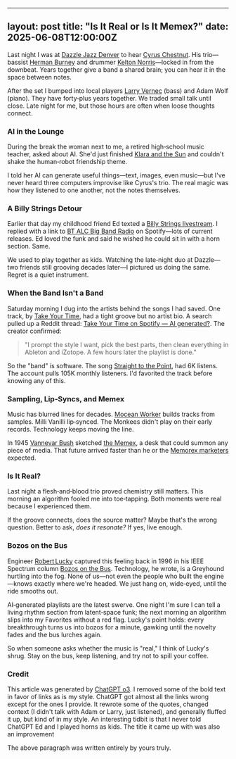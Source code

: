 ---
layout: post
title: "Is It Real or Is It Memex?"
date: 2025-06-08T12:00:00Z
-------------------------------

Last night I was at
[Dazzle Jazz Denver](https://www.dazzledenver.com/) to hear
[Cyrus Chestnut](https://en.wikipedia.org/wiki/Cyrus_Chestnut).
His trio—bassist [Herman Burney](http://www.hermanburney.com) and
drummer [Kelton Norris](https://www.kdnmusic.com)—locked in from the
downbeat.  Years together give a band a shared brain; you can hear it
in the space between notes.

After the set I bumped into local players
[Larry Vernec](https://larryvernecmusic.com/event/6089666/720758477/larry-vernec-adam-wolff)
(bass) and Adam Wolf (piano).  They have forty‑plus years together.
We traded small talk until close.  Late night for me, but those hours
are often when loose thoughts connect.

### AI in the Lounge

During the break the woman next to me, a retired high‑school music
teacher, asked about AI.  She'd just finished
[Klara and the Sun](https://en.wikipedia.org/wiki/Klara_and_the_Sun)
and couldn't shake the human‑robot friendship theme.

I told her AI can generate useful things—text, images, even music—but
I've never heard three computers improvise like Cyrus's trio.  The
real magic was how they listened to one another, not the notes
themselves.

### A Billy Strings Detour

Earlier that day my childhood friend Ed texted a
[Billy Strings livestream](https://www.youtube.com/watch?v=txZ7-4bYkTU).
I replied with a link to
[BT ALC Big Band Radio](https://open.spotify.com/playlist/37i9dQZF1E4FpBmUcbuPW1?si=491fbf14c8d64a40)
on Spotify—lots of current releases.  Ed loved the funk and said he
wished he could sit in with a horn section.  Same.

We used to play together as kids.  Watching the late‑night duo at
Dazzle—two friends still grooving decades later—I pictured us doing
the same.  Regret is a quiet instrument.

### When the Band Isn't a Band

Saturday morning I dug into the artists behind the songs I had saved.
One track, by
[Take Your Time](https://open.spotify.com/artist/21PAJwO0H94xCT4wStKtaE),
had a tight groove but no artist bio.  A search pulled up a Reddit
thread:
[Take Your Time on Spotify — AI generated?](https://www.reddit.com/r/Music/comments/1is7jhk/take_your_time_on_spotify_ai_generated_music/).
The creator confirmed:

> "I prompt the style I want, pick the best parts, then clean
> everything in Ableton and iZotope.  A few hours later the playlist
> is done."

So the "band" is software.  The song
[Straight to the Point](https://open.spotify.com/track/4cjO5jJRVqdy4oVitlItfy),
had 6K listens.  The account pulls 105K monthly listeners. I'd
favorited the track before knowing any of this.

### Sampling, Lip‑Syncs, and Memex

Music has blurred lines for decades.
[Mocean Worker](https://en.wikipedia.org/wiki/Mocean_Worker) builds
tracks from samples.  Milli Vanilli lip‑synced.  The Monkees didn't
play on their early records.  Technology keeps moving the line.

In 1945 [Vannevar Bush](https://en.wikipedia.org/wiki/Vannevar_Bush)
sketched [the Memex](https://en.wikipedia.org/wiki/As_We_May_Think), a
desk that could summon any piece of media.  That future arrived faster
than he or the
[Memorex marketers](https://www.reddit.com/r/GenX/comments/17qriu3/is_it_live_or_is_is_it_memorex/)
expected.

### Is It Real?

Last night a flesh‑and‑blood trio proved chemistry still matters.
This morning an algorithm fooled me into toe‑tapping.  Both moments
were real because I experienced them.

If the groove connects, does the source matter?  Maybe that's the
wrong question.  Better to ask, *does it resonate?* If yes, live
enough.

### Bozos on the Bus

Engineer [Robert Lucky](https://en.wikipedia.org/wiki/Robert_W._Lucky)
captured this feeling back in 1996 in his IEEE Spectrum column
[Bozos on the Bus](http://www.boblucky.com/reflect/july96.htm).
Technology, he wrote, is a Greyhound hurtling into the fog.  None of
us—not even the people who built the engine—knows exactly where we're
headed.  We just hang on, wide‑eyed, until the ride smooths out.

AI‑generated playlists are the latest swerve.  One night I'm sure I
can tell a living rhythm section from latent‑space funk; the next
morning an algorithm slips into my Favorites without a red flag.
Lucky's point holds: every breakthrough turns us into bozos for a
minute, gawking until the novelty fades and the bus lurches again.

So when someone asks whether the music is "real," I think of Lucky's
shrug.  Stay on the bus, keep listening, and try not to spill your
coffee.

### Credit

This article was generated by
[ChatGPT o3](https://en.wikipedia.org/wiki/OpenAI_o3). I removed some
of the bold text in favor of links as is my style. ChatGPT got almost
all the links wrong except for the ones I provide. It rewrote some of
the quotes, changed context (I didn't talk with Adam or Larry, just
listened), and generally fluffed it up, but kind of in my style.
An interesting tidbit is that I never told ChatGPT Ed and I played
horns as kids. The title it came up with was also an improvement

The above paragraph was written entirely by yours truly.
